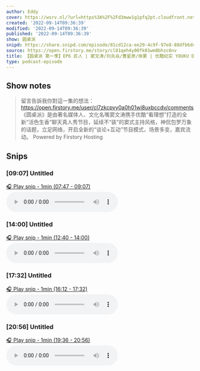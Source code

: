 ```yaml
---
author: Eddy
cover: https://wsrv.nl/?url=https%3A%2F%2Fd3mww1g1pfq2pt.cloudfront.net%2FAvatar%2Fcl7zkcpvy0a0h01wi8uxbccdv%2F1666234585141.jpg&w=200&h=200
created: '2022-09-14T09:36:39'
modified: '2022-09-14T09:36:39'
published: '2022-09-14T09:36:39'
show: 圆桌派
snipd: https://share.snipd.com/episode/81cd12ca-ee29-4c9f-97e8-88dfb6dc68fe
source: https://open.firstory.me/story/cl81qeh4y00fk01wm8bhzc6nv
title: 【圆桌派 第一季】EP6 匠人 | 窦文涛/刘炎焱/曹星原/徐累 | 优酷纪实 YOUKU DOCUMENTARY
type: podcast-episode
---
```



## Show notes
> 留言告訴我你對這一集的想法：  https://open.firstory.me/user/cl7zkcpvy0a0h01wi8uxbccdv/comments   《圆桌派》是由著名媒体人、文化名嘴窦文涛携手优酷“看理想”打造的全新“活色生香”聊天真人秀节目，延续不“装”的窦式主持风格，神侃包罗万象的话题，立足网络，开启全新的“谈论+互动”节目模式，场景多变，嘉宾流动。
> Powered by  Firstory Hosting

## Snips
### [09:07] Untitled
[🎧 Play snip - 1min️ (07:47 - 09:07)](https://share.snipd.com/snip/4c211760-1bb3-4d4a-8512-20d01dd0e9d7)
<audio controls> <source src="https://backend.endpoints.firstory-709db.cloud.goog/play.mp3?url=https%3A%2F%2Fd3mww1g1pfq2pt.cloudfront.net%2FRecord%2Fcl7zkcpvy0a0h01wi8uxbccdv%2Fcl81qeh4y00fl01wmhlx6dn97.mp3%3Fv%3D1663166675293#t=07:47,09:07"> </audio>
### [14:00] Untitled
[🎧 Play snip - 1min️ (12:40 - 14:00)](https://share.snipd.com/snip/0ddda005-fc3b-4abc-9e98-0f2a80782a6a)
<audio controls> <source src="https://backend.endpoints.firstory-709db.cloud.goog/play.mp3?url=https%3A%2F%2Fd3mww1g1pfq2pt.cloudfront.net%2FRecord%2Fcl7zkcpvy0a0h01wi8uxbccdv%2Fcl81qeh4y00fl01wmhlx6dn97.mp3%3Fv%3D1663166675293#t=12:40,14:00"> </audio>
### [17:32] Untitled
[🎧 Play snip - 1min️ (16:12 - 17:32)](https://share.snipd.com/snip/91a08885-b27b-4855-8bd0-1417fcf4ca87)
<audio controls> <source src="https://backend.endpoints.firstory-709db.cloud.goog/play.mp3?url=https%3A%2F%2Fd3mww1g1pfq2pt.cloudfront.net%2FRecord%2Fcl7zkcpvy0a0h01wi8uxbccdv%2Fcl81qeh4y00fl01wmhlx6dn97.mp3%3Fv%3D1663166675293#t=16:12,17:32"> </audio>
### [20:56] Untitled
[🎧 Play snip - 1min️ (19:36 - 20:56)](https://share.snipd.com/snip/9c7c3a00-42d7-4c08-bf86-ebde935b7fb9)
<audio controls> <source src="https://backend.endpoints.firstory-709db.cloud.goog/play.mp3?url=https%3A%2F%2Fd3mww1g1pfq2pt.cloudfront.net%2FRecord%2Fcl7zkcpvy0a0h01wi8uxbccdv%2Fcl81qeh4y00fl01wmhlx6dn97.mp3%3Fv%3D1663166675293#t=19:36,20:56"> </audio>
